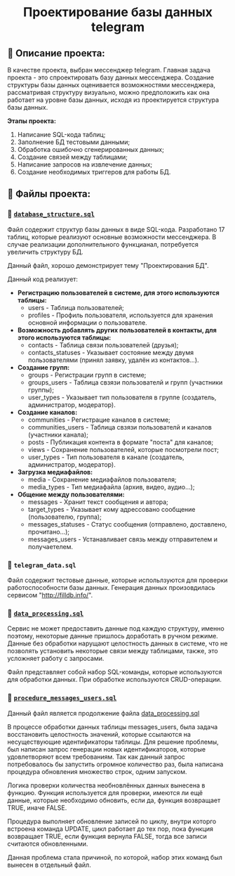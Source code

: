 <h1 align="center">Проектирование базы данных telegram</h1>

## :milky_way: Описание проекта:

В качестве проекта, выбран мессенджер telegram. Главная задача проекта - это спроектировать 
базу данных мессенджера. Создание структуры базы данных оценивается возможностями мессенджера, 
рассматривая структуру визуально, можно предположить как она работает на уровне базы данных,
исходя из проектируется структура базы данных.

**Этапы  проекта:**
1. Написание SQL-кода таблиц;
2. Заполнение БД тестовыми данными;
3. Обработка ошибочно сгенерированных данных;
4. Создание связей между таблицами;
5. Написание запросов на извлечение данных;
6. Создание необходимых триггеров для работы БД.

## :file_folder: Файлы проекта:

### :page_facing_up: [`database_structure.sql`](https://github.com/finloukuritsun2090/Projects-for-Resume/blob/master/database-design/database_structure.sql)

Файл содержит структур базы данных в виде SQL-кода. Разработано 17 таблиц, которые реализуют основные возможности
мессенджера. В случае реализации дополнительного функцианал, потребуется увеличить структуру БД.

Данный файл, хорошо демонстрирует тему "Проектирования БД".

Данный код реализует:
 * __Регистрацию пользователей в системе, для этого используются таблицы:__
   * users - Таблица пользователей;
   * profiles - Профиль пользователя, используется для хранения основной информации о пользователе.
 * __Возможность добавлять других пользователей в контакты, для этого используются таблицы:__
   * contacts - Таблица связи пользователей (друзья);
   * contacts_statuses - Указывает состояние между двумя пользователями 
   (принял заявку, удалён из контактов...).
 * __Создание групп:__
   * groups - Регистрации групп в системе;
   * groups_users - Таблица свзязи пользователй и групп (участники группы);
   * user_types - Указывает тип пользователя в группе (создатель, администратор, модератор).
 * __Создание каналов:__
   * communities - Регистрацие каналов в системе;
   * communities_users - Таблица свзязи пользователй и каналов (участники канала);
   * posts - Публикация контента в формате "поста" для каналов;
   * views - Сохранение пользователей, которые посмотрели пост;
   * user_types - Тип пользователя в канале (создатель, администратор, модератор).
 * __Загрузка медиафайлов:__
   * media - Сохранение медиафайлов пользователя;
   * media_types - Тип медиафайла (архив, видео, аудио...);
 * __Общение между пользователями:__
   * messages - Хранит текст сообщения и автора;
   * target_types - Указывает кому адрессовано сообщение (пользователю, группа);
   * messages_statuses - Статус сообщения (отправлено, доставлено, прочитано...);
   * messages_users - Устанавливает связь между отправителем и получаетелем.
 
### :page_facing_up: `telegram_data.sql`

Файл содержит тестовые данные, которые испольлзуются для проверки работоспособности базы данных.
Генерация данных произовдилась сервисом "http://filldb.info/". 

### :page_facing_up: [`data_processing.sql`](https://github.com/finloukuritsun2090/Projects-for-Resume/blob/master/database-design/data_processing.sql)
Сервис не может предоставить данные под каждую структуру, именно поэтому, некоторые данные пришлось доработать в 
ручном режиме. Данные без обработки нарущают целостность данных в системе, что не позволять установить некоторые связи
между таблицами, также, это усложняет работу с запросами.

Файл представляет собой набор SQL-команды, которые используются для обработки данных. При обработке используются  CRUD-операции.

### :page_facing_up: [`procedure_messages_users.sql`](https://github.com/finloukuritsun2090/Projects-for-Resume/blob/master/database-design/procedure_messages_users.sql)

Данный файл является продолжение файла [data_processing.sql](https://github.com/finloukuritsun2090/Projects-for-Resume/blob/master/database-design/data_processing.sql)

В процессе обработки данных таблицы messages_users, была задача восстановить целостность значений, которые 
ссылаются на несуществующие идентификаторы таблицы. Для решение проблемы, был написан запрос генерации новых идентификаторов, которые удовлетворяют всем требованиям. Так как данный запрос потребовалось бы запустить огромное количество раз, была написана процедура обновления множество строк, одним запуском.

Логика проверки количества необновлённых данных вынесена в функцию. Функция используется для проверки, имеются ли ещё данные, которые необходимо обновить, если да, функция возвращает TRUE, иначе FALSE.

Процедура выполняет обновление записей по циклу, внутри которго встроена команда UPDATE, цикл работает до тех пор, 
пока функция возвращает TRUE, если функция вернула FALSE, тогда все записи считаются обновленными.

Данная проблема стала причиной, по которой, набор этих команд был вынесен в отдельный файл.
